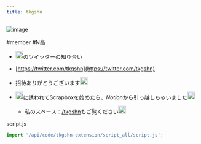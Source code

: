 ```yaml
---
title: tkgshn
---
```


![image](https://scrapbox.io/files/615d2e0e039a8b001fda2920.png)

\#member #N高

* <img src='https://scrapbox.io/api/pages/blu3mo-public/blu3mo/icon' alt='blu3mo.icon' height="19.5"/>のツイッターの知り合い

* [https://twitter.com/tkgshn](https://twitter.com/tkgshn)

* 招待ありがとうございます<img src='https://scrapbox.io/api/pages/blu3mo-public/tkgshn/icon' alt='tkgshn.icon' height="19.5"/>

* <img src='https://scrapbox.io/api/pages/blu3mo-public/blu3mo/icon' alt='blu3mo.icon' height="19.5"/>に誘われてScrapboxを始めたら、*Notion*から引っ越しちゃいました<img src='https://scrapbox.io/api/pages/blu3mo-public/tkgshn/icon' alt='tkgshn.icon' height="19.5"/>
  
  * 私のスペース：[/tkgshn](https://scrapbox.io/tkgshn)もご覧ください<img src='https://scrapbox.io/api/pages/blu3mo-public/tkgshn/icon' alt='tkgshn.icon' height="19.5"/>

script.js

````javascript
import '/api/code/tkgshn-extension/script_all/script.js';
````
